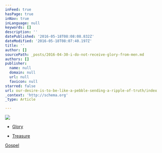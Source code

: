 ```yaml
---
inFeed: true
hasPage: true
inNav: true
inLanguage: null
keywords: []
description: ''
datePublished: '2016-05-18T08:08:08.832Z'
dateModified: '2016-05-18T08:07:40.197Z'
title: ''
author: []
sourcePath: _posts/2016-04-30-i-do-not-receive-glory-from-men.md
authors: []
publisher:
  name: null
  domain: null
  url: null
  favicon: null
starred: false
url: our-desire-is-to-be-like-a-pebble-sending-a-ripple-of-truth/index.html
_context: 'http://schema.org'
_type: Article

---
```

![](https://the-grid-user-content.s3-us-west-2.amazonaws.com/6b0042ac-be69-478a-a6b6-621ccd644ec8.jpg)

* [Glory][0]

* [Treasure][0]

[Gospel][1]

[0]: https://thegrid.ai/pebblegenesis/
[1]: https://thegrid.ai/pebblegenesis/master-designer-g/